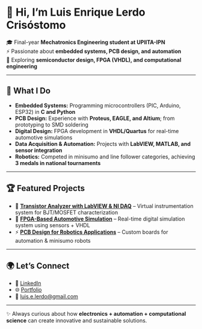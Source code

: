 # 👋 Hi, I’m Luis Enrique Lerdo Crisóstomo  

🎓 Final-year **Mechatronics Engineering student at UPIITA-IPN**  
⚡ Passionate about **embedded systems, PCB design, and automation**  
🔬 Exploring **semiconductor design, FPGA (VHDL), and computational engineering**  

---

## 🚀 What I Do
- **Embedded Systems:** Programming microcontrollers (PIC, Arduino, ESP32) in **C and Python**  
- **PCB Design:** Experience with **Proteus, EAGLE, and Altium**; from prototyping to SMD soldering  
- **Digital Design:** FPGA development in **VHDL/Quartus** for real-time automotive simulations  
- **Data Acquisition & Automation:** Projects with **LabVIEW, MATLAB, and sensor integration**  
- **Robotics:** Competed in minisumo and line follower categories, achieving **3 medals in national tournaments**  

---

## 🏆 Featured Projects
- 🔌 [**Transistor Analyzer with LabVIEW & NI DAQ**](https://quikelrd.github.io/projects) – Virtual instrumentation system for BJT/MOSFET characterization  
- 🚗 [**FPGA-Based Automotive Simulation**](https://quikelrd.github.io/projects) – Real-time digital simulation system using sensors + VHDL  
- ⚡ [**PCB Design for Robotics Applications**](https://quikelrd.github.io/projects) – Custom boards for automation & minisumo robots  

---

## 🌍 Let’s Connect
- 🔗 [LinkedIn](https://www.linkedin.com/in/enrique-lerdo)  
- 🌐 [Portfolio](https://quikelrd.github.io/projects)  
- 📧 luis.e.lerdo@gmail.com  

---

✨ Always curious about how **electronics + automation + computational science** can create innovative and sustainable solutions.
